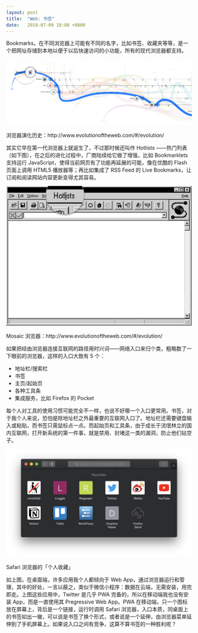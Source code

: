 ```yaml
---
layout: post
title:  "Web: 书签"
date:   2018-07-09 18:08 +0800
---
```


Bookmarks，在不同浏览器上可能有不同的名字，比如书签、收藏夹等等，是一个把网址存储到本地以便于以后快速访问的小功能，所有的现代浏览器都支持。

![browser evolution](/files/2018/07/09/browser_evolution.png)
<figcaption>浏览器演化历史：http://www.evolutionoftheweb.com/#/evolution/</figcaption>

其实它早在第一代浏览器上就诞生了，不过那时候还叫作 Hotlists ——热门列表（如下图），在之后的进化过程中，厂商陆续给它做了增强，比如 Bookmarklets 支持运行 JavaScript，使得当前网页有了功能再延展的可能，像在优酷的 Flash 页面上调用 HTML5 播放器等；再比如集成了 RSS Feed 的 Live Bookmarks，让订阅和阅读网站内容更新变得尤其容易。

![mosaic browser](/files/2018/07/09/mosaic_v.1.jpg)
<figcaption>Mosaic 浏览器：http://www.evolutionoftheweb.com/#/evolution/</figcaption>

如果把经由浏览器连接互联网的路径用时兴词——网络入口来归个类，粗略数了一下眼前的浏览器，这样的入口大致有 5 个：

- 地址栏/搜索栏
- 书签
- 主页/起始页
- 各种工具条
- 集成服务，比如 Firefox 的 Pocket

每个人对工具的使用习惯可能完全不一样，也说不好哪一个入口更常用。书签，对于我个人来说，恐怕是除地址栏之外最重要的互联网入口了。地址栏还需要键盘输入或粘贴，而书签只需鼠标点一点。而起始页和工具条，由于成长于流氓林立的国内互联网，打开新系统的第一件事，就是禁用、封堵这一类的漏洞，防止他们钻空子。

![browser evolution](/files/2018/07/09/safari_favorates.png)
<figcaption>Safari 浏览器的「个人收藏」</figcaption>

如上图，在桌面端，许多应用我个人都倾向于 Web App，通过浏览器运行和管理，其中的好处，一言以蔽之，类似于微信小程序：数据在云端，无需安装，用完即走。上图这些应用中，Twitter 是几乎 PWA 完备的，所以在移动端我也没有安装 App，而是一直使用其 Pregressive Web App。PWA 在移动端，只一个图标放在屏幕上，背后是一个链接，运行时调用 Safari 浏览器，入口本质，同桌面上的书签如出一辙，可以说是书签了换个形式，或者说是一个延伸，由浏览器菜单延伸到了手机屏幕上。如果说入口之间有竞争，这算不算书签的一种胜利呢？
